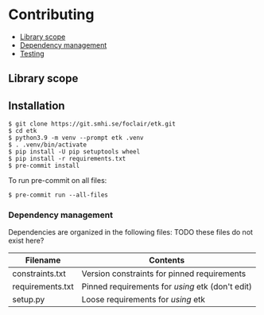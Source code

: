 # Contributing

  * [Library scope](#library-scope)
  * [Dependency management](#dependency-management)
  * [Testing](#testing)

## Library scope

## Installation

``` console
$ git clone https://git.smhi.se/foclair/etk.git
$ cd etk
$ python3.9 -m venv --prompt etk .venv
$ . .venv/bin/activate
$ pip install -U pip setuptools wheel
$ pip install -r requirements.txt
$ pre-commit install
```
To run pre-commit on all files:
``` console
$ pre-commit run --all-files
```

### Dependency management

Dependencies are organized in the following files:
TODO these files do not exist here?

| Filename                           | Contents                                                                  |
| ---------------------------------- | ------------------------------------------------------------------------- |
| constraints.txt                    | Version constraints for pinned requirements                               |
| requirements.txt                   | Pinned requirements for _using_ etk (don't edit)                   |
| setup.py                    	     | Loose requirements for _using_ etk
